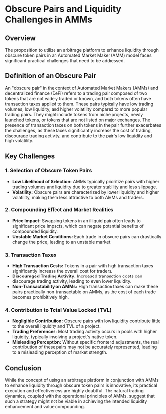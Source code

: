# Obscure Pairs and Liquidity Challenges in AMMs

## Overview

The proposition to utilize an arbitrage platform to enhance liquidity through obscure token pairs in an Automated Market Maker (AMM) model faces significant practical challenges that need to be addressed.

## Definition of an Obscure Pair

An "obscure pair" in the context of Automated Market Makers (AMMs) and decentralized finance (DeFi) refers to a trading pair composed of two tokens that are not widely traded or known, and both tokens often have transaction taxes applied to them. These pairs typically have low trading volumes, low liquidity, and higher volatility compared to more popular trading pairs. They might include tokens from niche projects, newly launched tokens, or tokens that are not listed on major exchanges. The presence of transaction taxes on both tokens in the pair further exacerbates the challenges, as these taxes significantly increase the cost of trading, discourage trading activity, and contribute to the pair's low liquidity and high volatility.

## Key Challenges

### 1. Selection of Obscure Token Pairs
- **Low Likelihood of Selection:** AMMs typically prioritize pairs with higher trading volumes and liquidity due to greater stability and less slippage.
- **Volatility:** Obscure pairs are characterized by lower liquidity and higher volatility, making them less attractive to both AMMs and traders.

### 2. Compounding Effect and Market Realities
- **Price Impact:** Swapping tokens in an illiquid pair often leads to significant price impacts, which can negate potential benefits of compounded liquidity.
- **Unstable Market Conditions:** Each trade in obscure pairs can drastically change the price, leading to an unstable market.

### 3. Transaction Taxes
- **High Transaction Costs:** Tokens in a pair with high transaction taxes significantly increase the overall cost for traders.
- **Discouraged Trading Activity:** Increased transaction costs can discourage trading activity, leading to even lower liquidity.
- **Non-Transactability on AMMs:** High transaction taxes can make these pairs practically non-transactable on AMMs, as the cost of each trade becomes prohibitively high.

### 4. Contribution to Total Value Locked (TVL)
- **Negligible Contribution:** Obscure pairs with low liquidity contribute little to the overall liquidity and TVL of a project.
- **Trading Preferences:** Most trading activity occurs in pools with higher liquidity, typically involving a project's native token.
- **Misleading Perception:** Without specific frontend adjustments, the real contribution of these pairs may not be accurately represented, leading to a misleading perception of market strength.

## Conclusion

While the concept of using an arbitrage platform in conjunction with AMMs to enhance liquidity through obscure token pairs is innovative, its practical execution and effectiveness are highly doubtful. The natural trading dynamics, coupled with the operational principles of AMMs, suggest that such a strategy might not be viable in achieving the intended liquidity enhancement and value compounding.
